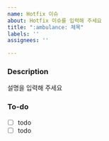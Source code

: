 ```yaml
---
name: Hotfix 이슈
about: Hotfix 이슈를 입력해 주세요
title: ":ambulance: 제목"
labels: ''
assignees: ''

---
```


### Description

설명을 입력해 주세요

### To-do

- [ ] todo
- [ ] todo
